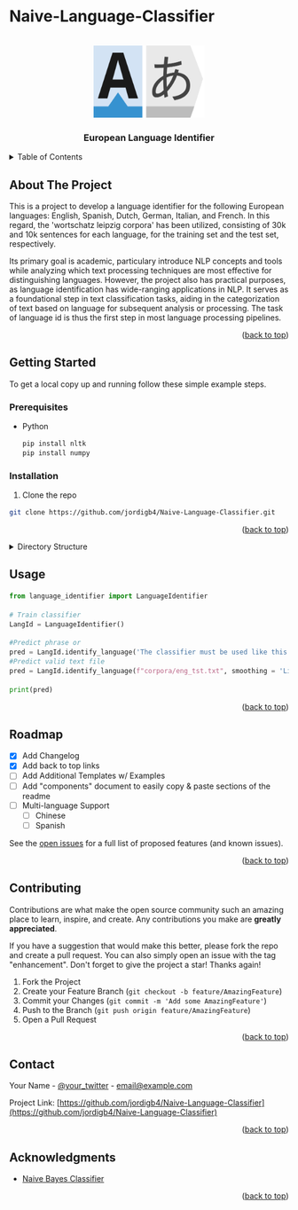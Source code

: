 # Naive-Language-Classifier

<a name="readme-top"></a>

<!-- PROJECT LOGO -->
<br />
<div align="center">
  <a href="https://github.com/albertojc6/Naive-Language-Classifier">
    <img src="images/logo.png" alt="Logo" width="200" height="130">
  </a>

<h3 align="center">European Language Identifier</h3>
</div>

<!-- TABLE OF CONTENTS -->
<details>
  <summary>Table of Contents</summary>
  <ol>
    <li>
      <a href="#about-the-project">About The Project</a>
    </li>
    <li>
      <a href="#getting-started">Getting Started</a>
      <ul>
        <li><a href="#prerequisites">Prerequisites</a></li>
        <li><a href="#installation">Installation</a></li>
      </ul>
    </li>
    <li><a href="#directory-structure">Directory Structure</a></li> <!-- Added this line -->
    <li><a href="#usage">Usage</a></li>
    <li><a href="#roadmap">Roadmap</a></li>
    <li><a href="#contributing">Contributing</a></li>
    <li><a href="#contact">Contact</a></li>
    <li><a href="#acknowledgments">Acknowledgments</a></li>
  </ol>
</details>

<!-- ABOUT THE PROJECT -->
## About The Project

This is a project to develop a language identifier for the following European languages: English, Spanish, Dutch, German, Italian, and French. In this regard, the 'wortschatz leipzig corpora' has been utilized, consisting of 30k and 10k sentences for each language, for the training set and the test set, respectively. 
 
Its primary goal is academic, particulary introduce NLP concepts and tools while analyzing which text processing techniques are most effective for distinguishing languages. However, the project also has practical purposes, as language identification has wide-ranging applications in NLP. It serves as a foundational step in text classification tasks, aiding in the categorization of text based on language for subsequent analysis or processing. The task of language id is thus the first step in most language processing pipelines.

<p align="right">(<a href="#readme-top">back to top</a>)</p>

<!-- GETTING STARTED -->
## Getting Started

To get a local copy up and running follow these simple example steps.

### Prerequisites


* Python
  ```sh
  pip install nltk
  pip install numpy
  ```

### Installation

1. Clone the repo
  ```sh
  git clone https://github.com/jordigb4/Naive-Language-Classifier.git
  ```
<p align="right">(<a href="#readme-top">back to top</a>)</p>

<!-- DIRECTORY STRUCTURE -->
<details>
  <summary>Directory Structure</summary>
  <ul>
    <li>
      <a href="#src">/src</a>
    </li>
    <li>
      <a href="#docs">/docs</a>
    </li>
    <li>
      <a href="#readme-md">README.md</a>
    </li>
  </ul>
</details>

<!-- USAGE EXAMPLES -->
## Usage

```python
from language_identifier import LanguageIdentifier

# Train classifier
LangId = LanguageIdentifier()

#Predict phrase or
pred = LangId.identify_language('The classifier must be used like this', smoothing = 'Lidstone')
#Predict valid text file
pred = LangId.identify_language(f"corpora/eng_tst.txt", smoothing = 'Lidstone')

print(pred)
```

<p align="right">(<a href="#readme-top">back to top</a>)</p>

<!-- ROADMAP -->
## Roadmap

- [x] Add Changelog
- [x] Add back to top links
- [ ] Add Additional Templates w/ Examples
- [ ] Add "components" document to easily copy & paste sections of the readme
- [ ] Multi-language Support
    - [ ] Chinese
    - [ ] Spanish

See the [open issues](https://github.com/othneildrew/Best-README-Template/issues) for a full list of proposed features (and known issues).

<p align="right">(<a href="#readme-top">back to top</a>)</p>

<!-- CONTRIBUTING -->
## Contributing

Contributions are what make the open source community such an amazing place to learn, inspire, and create. Any contributions you make are **greatly appreciated**.

If you have a suggestion that would make this better, please fork the repo and create a pull request. You can also simply open an issue with the tag "enhancement".
Don't forget to give the project a star! Thanks again!

1. Fork the Project
2. Create your Feature Branch (`git checkout -b feature/AmazingFeature`)
3. Commit your Changes (`git commit -m 'Add some AmazingFeature'`)
4. Push to the Branch (`git push origin feature/AmazingFeature`)
5. Open a Pull Request

<p align="right">(<a href="#readme-top">back to top</a>)</p>

<!-- CONTACT -->
## Contact

Your Name - [@your_twitter](https://twitter.com/your_username) - email@example.com

Project Link: [https://github.com/jordigb4/Naive-Language-Classifier](https://github.com/jordigb4/Naive-Language-Classifier)

<p align="right">(<a href="#readme-top">back to top</a>)</p>



<!-- ACKNOWLEDGMENTS -->
## Acknowledgments

* [Naive Bayes Classifier](https://web.stanford.edu/~jurafsky/slp3/)

<p align="right">(<a href="#readme-top">back to top</a>)</p>
